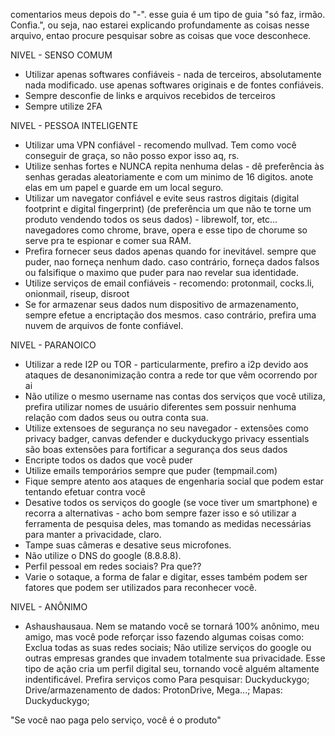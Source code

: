 comentarios meus depois do "-".
esse guia é um tipo de guia "só faz, irmão. Confia.", ou seja, nao estarei explicando profundamente as coisas nesse arquivo, entao procure pesquisar sobre as coisas que voce desconhece.


NIVEL - SENSO COMUM
+ Utilizar apenas softwares confiáveis - nada de terceiros, absolutamente nada modificado. use apenas softwares originais e de fontes confiáveis.
+ Sempre desconfie de links e arquivos recebidos de terceiros
+ Sempre utilize 2FA


NIVEL - PESSOA INTELIGENTE
+ Utilizar uma VPN confiável - recomendo mullvad. Tem como você conseguir de graça, so não posso expor isso aq, rs.
+ Utilize senhas fortes e NUNCA repita nenhuma delas - dê preferência às senhas geradas aleatoriamente e com um minimo de 16 digitos. anote elas em um papel e guarde em um local seguro.
+ Utilizar um navegator confiável e evite seus rastros digitais (digital footprint e digital fingerprint) (de preferência um que não te torne um produto vendendo todos os seus dados) - librewolf, tor, etc... navegadores como chrome, brave, opera e esse tipo de chorume so serve pra te espionar e comer sua RAM.
+ Prefira fornecer seus dados apenas quando for inevitável. sempre que puder, nao forneça nenhum dado. caso contrário, forneça dados falsos ou falsifique o maximo que puder para nao revelar sua identidade.
+ Utilize serviços de email confiáveis - recomendo: protonmail, cocks.li, onionmail, riseup, disroot
+ Se for armazenar seus dados num dispositivo de armazenamento, sempre efetue a encriptação dos mesmos. caso contrário, prefira uma nuvem de arquivos de fonte confiável.

  
NIVEL - PARANOICO
+ Utilizar a rede I2P ou TOR - particularmente, prefiro a i2p devido aos ataques de desanonimização contra a rede tor que vêm ocorrendo por ai
+ Não utilize o mesmo username nas contas dos serviços que você utiliza, prefira utilizar nomes de usuário diferentes sem possuir nenhuma relação com dados seus ou outra conta sua.
+ Utilize extensoes de segurança no seu navegador - extensões como privacy badger, canvas defender e duckyduckygo privacy essentials são boas extensões para fortificar a segurança dos seus dados
+ Encripte todos os dados que você puder
+ Utilize emails temporários sempre que puder (tempmail.com)
+ Fique sempre atento aos ataques de engenharia social que podem estar tentando efetuar contra você
+ Desative todos os serviços do google (se voce tiver um smartphone) e recorra a alternativas - acho bom sempre fazer isso e só utilizar a ferramenta de pesquisa deles, mas tomando as medidas necessárias para manter a privacidade, claro.
+ Tampe suas câmeras e desative seus microfones.
+ Não utilize o DNS do google (8.8.8.8).
+ Perfil pessoal em redes sociais? Pra que??
+ Varie o sotaque, a forma de falar e digitar, esses também podem ser fatores que podem ser utilizados para reconhecer você.

NIVEL - ANÔNIMO
+ Ashaushausaua. Nem se matando você se tornará 100% anônimo, meu amigo, mas você pode reforçar isso fazendo algumas coisas como:
  Exclua todas as suas redes sociais;
  Não utilize serviços do google ou outras empresas grandes que invadem totalmente sua privacidade. Esse tipo de ação cria um perfil digital seu, tornando você alguém            altamente indentificável. Prefira serviços como
  Para pesquisar: Duckyduckygo; 
  Drive/armazenamento de dados: ProtonDrive, Mega...;
  Mapas: Duckyduckygo;
  
  
  









"Se você nao paga pelo serviço, você é o produto"
